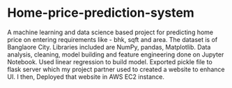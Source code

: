 # Home-price-prediction-system
A machine learning and data science based project for predicting home price on entering requirements like - bhk, sqft and area. The dataset is of Banglaore City. Libraries included are NumPy, pandas, Matplotlib. Data analysis, cleaning, model building and feature engineering done on Jupyter Notebook. Used linear regression to build model. Exported pickle file to flask server which my project partner used to created a website to enhance UI. I then, Deployed that website in AWS EC2 instance.  

